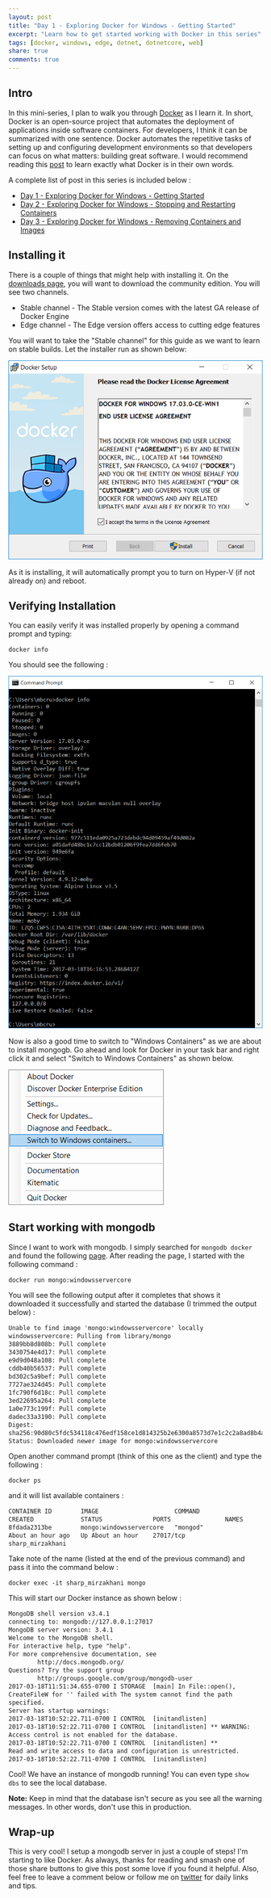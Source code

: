 ```yaml
---
layout: post
title: "Day 1 - Exploring Docker for Windows - Getting Started"
excerpt: "Learn how to get started working with Docker in this series"
tags: [docker, windows, edge, dotnet, dotnetcore, web]
share: true
comments: true
---
```


## Intro

In this mini-series, I plan to walk you through [Docker](https://www.docker.com) as I learn it. In short, Docker is an open-source project that automates the deployment of applications inside software containers. For developers, I think it can be summarized with one sentence. Docker automates the repetitive tasks of setting up and configuring development environments so that developers can focus on what matters: building great software. I would recommend reading this [post](https://www.docker.com/what-docker) to learn exactly what Docker is in their own words. 


A complete list of post in this series is included below :

* [Day 1 - Exploring Docker for Windows - Getting Started](http://michaelcrump.net/part1-docker/)
* [Day 2 - Exploring Docker for Windows - Stopping and Restarting Containers](http://michaelcrump.net/part2-docker/)
* [Day 3 - Exploring Docker for Windows - Removing Containers and Images](http://michaelcrump.net/part3-docker/)


## Installing it

There is a couple of things that might help with installing it. On the [downloads page](https://www.docker.com/docker-windows), you will want to download the community edition. You will see two channels. 


- Stable channel - The Stable version comes with the latest GA release of Docker Engine	
- Edge channel - The Edge version offers access to cutting edge features

You will want to take the "Stable channel" for this guide as we want to learn on stable builds. Let the installer run as shown below: 

![image](/files/installerdocker.png)

As it is installing, it will automatically prompt you to turn on Hyper-V (if not already on) and reboot. 

## Verifying Installation

You can easily verify it was installed properly by opening a command prompt and typing: 

	docker info

You should see the following : 

![image](/files/dockercl.png)

Now is also a good time to switch to "Windows Containers" as we are about to install mongogb. Go ahead and look for Docker in your task bar and right click it and select "Switch to Windows Containers" as shown below. 

![image](/files/dockerwincontain.png)

## Start working with mongodb 

Since I want to work with mongodb. I simply searched for `mongodb docker` and found the following [page](https://hub.docker.com/_/mongo/). After reading the page, I started with the following command : 

	docker run mongo:windowsservercore

You will see the following output after it completes that shows it downloaded it successfully and started the database (I trimmed the output below) : 

	Unable to find image 'mongo:windowsservercore' locally
	windowsservercore: Pulling from library/mongo
	3889bb8d808b: Pull complete
	3430754e4d17: Pull complete
	e9d9d048a108: Pull complete
	cddb40b56537: Pull complete
	bd302c5a9bef: Pull complete
	7727ae324d45: Pull complete
	1fc790f6d18c: Pull complete
	3ed22695a264: Pull complete
	1a0e773c199f: Pull complete
	dadec33a3190: Pull complete
	Digest: sha256:90d80c5fdc534118c476edf158ce1d814325b2e6300a8573d7e1c2c2a8ad8b4a
	Status: Downloaded newer image for mongo:windowsservercore

Open another command prompt (think of this one as the client) and type the following : 

	docker ps

and it will list available containers :

	CONTAINER ID        IMAGE                     COMMAND             CREATED             STATUS              PORTS               NAMES
	8fdada2313be        mongo:windowsservercore   "mongod"            About an hour ago   Up About an hour    27017/tcp           sharp_mirzakhani

Take note of the name (listed at the end of the previous command) and pass it into the command below :  

	docker exec -it sharp_mirzakhani mongo

This will start our Docker instance as shown below : 

	MongoDB shell version v3.4.1
	connecting to: mongodb://127.0.0.1:27017
	MongoDB server version: 3.4.1
	Welcome to the MongoDB shell.
	For interactive help, type "help".
	For more comprehensive documentation, see
	        http://docs.mongodb.org/
	Questions? Try the support group
	        http://groups.google.com/group/mongodb-user
	2017-03-18T11:51:34.655-0700 I STORAGE  [main] In File::open(), CreateFileW for '' failed with The system cannot find the path specified.
	Server has startup warnings:
	2017-03-18T10:52:22.711-0700 I CONTROL  [initandlisten]
	2017-03-18T10:52:22.711-0700 I CONTROL  [initandlisten] ** WARNING: Access control is not enabled for the database.
	2017-03-18T10:52:22.711-0700 I CONTROL  [initandlisten] **          Read and write access to data and configuration is unrestricted.
	2017-03-18T10:52:22.711-0700 I CONTROL  [initandlisten]

Cool! We have an instance of mongodb running! You can even type `show dbs` to see the local database. 

**Note:** Keep in mind that the database isn't secure as you see all the warning messages. In other words, don't use this in production. 


## Wrap-up

This is very cool! I setup a mongodb server in just a couple of steps! I'm starting to like Docker. As always, thanks for reading and smash one of those share buttons to give this post some love if you found it helpful. Also, feel free to leave a comment below or follow me on [twitter](http://twitter.com/mbcrump) for daily links and tips. 